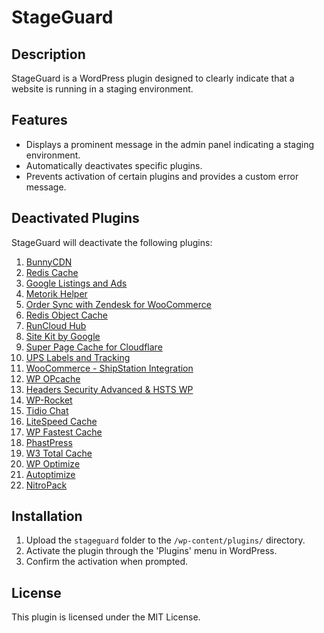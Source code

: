 # StageGuard

## Description

StageGuard is a WordPress plugin designed to clearly indicate that a website is running in a staging environment.

## Features

- Displays a prominent message in the admin panel indicating a staging environment.
- Automatically deactivates specific plugins.
- Prevents activation of certain plugins and provides a custom error message.

## Deactivated Plugins

StageGuard will deactivate the following plugins:

1. [BunnyCDN](https://wordpress.org/plugins/bunnycdn/)
2. [Redis Cache](https://wordpress.org/plugins/redis-cache/)
3. [Google Listings and Ads](https://wordpress.org/plugins/google-listings-and-ads/)
4. [Metorik Helper](https://wordpress.org/plugins/metorik-helper/)
5. [Order Sync with Zendesk for WooCommerce](https://wordpress.org/plugins/order-sync-with-zendesk-for-woocommerce/)
6. [Redis Object Cache](https://wordpress.org/plugins/redis-object-cache/)
7. [RunCloud Hub](https://wordpress.org/plugins/runcloud-hub/)
8. [Site Kit by Google](https://wordpress.org/plugins/google-site-kit/)
9. [Super Page Cache for Cloudflare](https://wordpress.org/plugins/wp-cloudflare-page-cache/)
10. [UPS Labels and Tracking](https://octolize.com/product/ups-labels-and-tracking-woocommerce/)
11. [WooCommerce - ShipStation Integration](https://wordpress.org/plugins/woocommerce-shipstation-integration/)
12. [WP OPcache](https://wordpress.org/plugins/wp-opcache/)
13. [Headers Security Advanced & HSTS WP](https://wordpress.org/plugins/headers-security-advanced-hsts-wp/)
14. [WP-Rocket](https://wp-rocket.me/)
15. [Tidio Chat](https://wordpress.org/plugins/tidio-live-chat/)
16. [LiteSpeed Cache](https://wordpress.org/plugins/litespeed-cache/)
17. [WP Fastest Cache](https://wordpress.org/plugins/wp-fastest-cache/)
18. [PhastPress](https://wordpress.org/plugins/phastpress/)
19. [W3 Total Cache](https://wordpress.org/plugins/w3-total-cache/)
20. [WP Optimize](https://wordpress.org/plugins/wp-optimize/)
21. [Autoptimize](https://wordpress.org/plugins/autoptimize/)
22. [NitroPack](https://wordpress.org/plugins/nitropack/)


## Installation

1. Upload the `stageguard` folder to the `/wp-content/plugins/` directory.
2. Activate the plugin through the 'Plugins' menu in WordPress.
3. Confirm the activation when prompted.

## License

This plugin is licensed under the MIT License.
